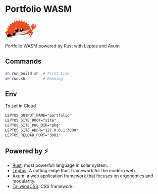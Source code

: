 # Portfolio WASM

<img src="./public/images/mascot.png" alt="drawing" width="100"/>

Portfolio WASM powered by Rust with Leptos and Axum

## Commands

```bash
sh run_build.sh  # First time
sh run.sh        # Running
```

## Env

To set in Cloud

```
LEPTOS_OUTPUT_NAME="portfolio"
LEPTOS_SITE_ROOT="site"
LEPTOS_SITE_PKG_DIR="pkg"
LEPTOS_SITE_ADDR="127.0.0.1:3000"
LEPTOS_RELOAD_PORT="3001"
```

## Powered by ⚡️

- [Rust](https://www.rust-lang.org/): most powerfull language in solar system.
- [Leptos](https://www.leptos.dev/): A cutting-edge Rust framework for the modern web.
- [Axum](https://github.com/tokio-rs/axum): a web application framework that focuses on ergonomics and modularity.
- [TailwindCSS](https://tailwindcss.com/): CSS framework.
